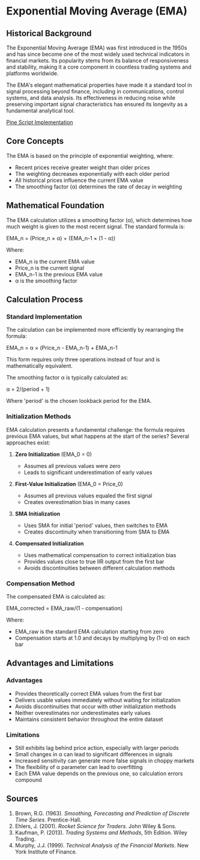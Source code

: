 # Exponential Moving Average (EMA)

## Historical Background

The Exponential Moving Average (EMA) was first introduced in the 1950s and has since become one of the most widely used technical indicators in financial markets. Its popularity stems from its balance of responsiveness and stability, making it a core component in countless trading systems and platforms worldwide.

The EMA's elegant mathematical properties have made it a standard tool in signal processing beyond finance, including in communications, control systems, and data analysis. Its effectiveness in reducing noise while preserving important signal characteristics has ensured its longevity as a fundamental analytical tool.

[Pine Script Implementation](https://github.com/mihakralj/pinescript/blob/main/indicators/trends_IIR/ema.pine)

## Core Concepts

The EMA is based on the principle of exponential weighting, where:

- Recent prices receive greater weight than older prices
- The weighting decreases exponentially with each older period
- All historical prices influence the current EMA value
- The smoothing factor (α) determines the rate of decay in weighting

## Mathematical Foundation

The EMA calculation utilizes a smoothing factor (α), which determines how much weight is given to the most recent signal. The standard formula is:

EMA_n = (Price_n × α) + (EMA_n-1 × (1 - α))

Where:
- EMA_n is the current EMA value
- Price_n is the current signal
- EMA_n-1 is the previous EMA value
- α is the smoothing factor

## Calculation Process

### Standard Implementation

The calculation can be implemented more efficiently by rearranging the formula:

EMA_n = α × (Price_n - EMA_n-1) + EMA_n-1

This form requires only three operations instead of four and is mathematically equivalent.

The smoothing factor α is typically calculated as:

α = 2/(period + 1)

Where 'period' is the chosen lookback period for the EMA.

### Initialization Methods

EMA calculation presents a fundamental challenge: the formula requires previous EMA values, but what happens at the start of the series? Several approaches exist:

1. **Zero Initialization** (EMA_0 = 0)
   - Assumes all previous values were zero
   - Leads to significant underestimation of early values

2. **First-Value Initialization** (EMA_0 = Price_0)
   - Assumes all previous values equaled the first signal
   - Creates overestimation bias in many cases

3. **SMA Initialization**
   - Uses SMA for initial 'period' values, then switches to EMA
   - Creates discontinuity when transitioning from SMA to EMA

4. **Compensated Initialization**
   - Uses mathematical compensation to correct initialization bias
   - Provides values close to true IIR output from the first bar
   - Avoids discontinuities between different calculation methods

### Compensation Method

The compensated EMA is calculated as:

EMA_corrected = EMA_raw/(1 - compensation)

Where:
- EMA_raw is the standard EMA calculation starting from zero
- Compensation starts at 1.0 and decays by multiplying by (1-α) on each bar

## Advantages and Limitations

### Advantages
- Provides theoretically correct EMA values from the first bar
- Delivers usable values immediately without waiting for initialization
- Avoids discontinuities that occur with other initialization methods
- Neither overestimates nor underestimates early values
- Maintains consistent behavior throughout the entire dataset

### Limitations
- Still exhibits lag behind price action, especially with larger periods
- Small changes in α can lead to significant differences in signals
- Increased sensitivity can generate more false signals in choppy markets
- The flexibility of α parameter can lead to overfitting
- Each EMA value depends on the previous one, so calculation errors compound

## Sources

1. Brown, R.G. (1963). *Smoothing, Forecasting and Prediction of Discrete Time Series*. Prentice-Hall.
2. Ehlers, J. (2001). *Rocket Science for Traders*. John Wiley & Sons.
3. Kaufman, P. (2013). *Trading Systems and Methods*, 5th Edition. Wiley Trading.
4. Murphy, J.J. (1999). *Technical Analysis of the Financial Markets*. New York Institute of Finance.
